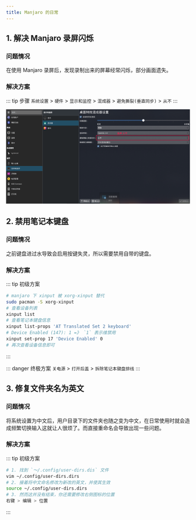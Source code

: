 ```yaml
---
title: Manjaro 的日常
---
```


## 1. 解决 Manjaro 录屏闪烁

### 问题情况

在使用 Manjaro 录屏后，发现录制出来的屏幕经常闪烁，部分画面遗失。

### 解决方案

::: tip 步骤
`系统设置` > `硬件` > `显示和监控` > `混成器` > `避免撕裂(垂直同步)` > `从不`
:::

![录屏闪烁](/OS/manjaro/os_manjaro_5_20190218171136.png)

## 2. 禁用笔记本键盘

### 问题情况

之前键盘进过水导致会启用按键失灵，所以需要禁用自带的键盘。

### 解决方案

::: tip 初级方案  
```bash
# manjaro 下 xinput 被 xorg-xinput 替代
sudo pacman -S xorg-xinput
# 查看设备列表
xinput list
# 查看笔记本键盘信息 
xinput list-props 'AT Translated Set 2 keyboard'
# Device Enabled (147): 1 =》 `1` 表示维禁用
xinput set-prop 17 'Device Enabled' 0
# 再次查看设备信息即可
```
:::

::: danger 终极方案
`关电源` > `打开后盖` > `拆除笔记本键盘排线`
:::

## 3. 修复文件夹名为英文

### 问题情况

将系统设置为中文后，用户目录下的文件夹也随之变为中文，在日常使用时就会造成频繁切换输入这就让人很烦了。而直接重命名会导致出现一些问题。

### 解决方案

::: tip 初级方案  

```bash
# 1. 找到 `～/.config/user-dirs.dis` 文件
vim ~/.config/user-dirs.dirs 
# 2. 接着将中文命名修改为新改的英文，并使其生效
source ~/.config/user-dirs.dirs
# 3. 然而这并没有结束，你还需要修改右侧图标的位置
右键 > 编辑 > 位置
```

:::